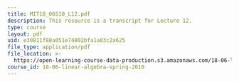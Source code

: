 ```yaml
---
title: MIT18_06S10_L12.pdf
description: This resource is a transcript for Lecture 12.
type: course
layout: pdf
uid: e30811f88a051e74802bfa1a03c2a625
file_type: application/pdf
file_location: >-
  https://open-learning-course-data-production.s3.amazonaws.com/18-06-linear-algebra-spring-2010/e30811f88a051e74802bfa1a03c2a625_MIT18_06S10_L12.pdf
course_id: 18-06-linear-algebra-spring-2010
---
```

